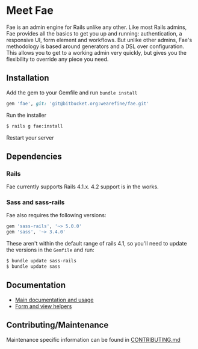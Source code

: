 # Meet Fae

Fae is an admin engine for Rails unlike any other. Like most Rails admins, Fae provides all the basics to get you up and running: authentication, a responsive UI, form element and workflows. But unlike other admins, Fae's methodology is based around generators and a DSL over configuration. This allows you to get to a working admin very quickly, but gives you the flexibility to override any piece you need.

## Installation

Add the gem to your Gemfile and run `bundle install`

```ruby
gem 'fae', git: 'git@bitbucket.org:wearefine/fae.git'
```
Run the installer

```bash
$ rails g fae:install
```

Restart your server

## Dependencies

### Rails

Fae currently supports Rails 4.1.x. 4.2 support is in the works.

### Sass and sass-rails

Fae also requires the following versions:

```ruby
gem 'sass-rails', '~> 5.0.0'
gem 'sass', '~> 3.4.0'
```

These aren't within the default range of rails 4.1, so you'll need to update the versions in the `Gemfile` and run:

```bash
$ bundle update sass-rails
$ bundle update sass
```

## Documentation

- [Main documentation and usage](/wearefine/fae/src/master/docs/index.md)
- [Form and view helpers](/wearefine/fae/src/master/docs/helpers.md)

## Contributing/Maintenance

Maintenance specific information can be found in [CONTRIBUTING.md](/wearefine/fae/src/master/CONTRIBUTING.md)





